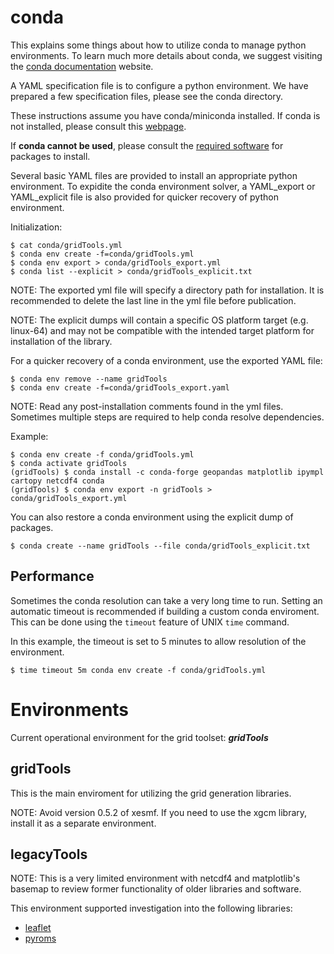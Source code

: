 # conda

This explains some things about how to utilize conda to
manage python environments.  To learn much more details about
conda, we suggest visiting the 
[conda documentation](https://docs.conda.io/projects/conda/en/latest/index.html) website.

A YAML specification file is to configure a python environment.  We have prepared
a few specification files, please see the conda directory.

These instructions assume you have conda/miniconda installed.  If conda is not installed,
please consult this
[webpage](https://docs.conda.io/projects/conda/en/latest/user-guide/install/index.html).

If **conda cannot be used**, please consult the
[required software](../development/Requirements.md) for packages to install.

Several basic YAML files are provided to install an appropriate python environment.
To expidite the conda environment solver, a YAML\_export or YAML\_explicit file is
also provided for quicker recovery of python environment.

Initialization:
```
$ cat conda/gridTools.yml
$ conda env create -f=conda/gridTools.yml
$ conda env export > conda/gridTools_export.yml
$ conda list --explicit > conda/gridTools_explicit.txt
```

NOTE: The exported yml file will specify a directory path for installation.  It is
recommended to delete the last line in the yml file before publication.

NOTE: The explicit dumps will contain a specific OS platform target (e.g. linux-64) and
may not be compatible with the intended target platform for installation of the library.

For a quicker recovery of a conda environment, use the exported YAML file:
```
$ conda env remove --name gridTools
$ conda env create -f=conda/gridTools_export.yaml
```

NOTE: Read any post-installation comments found in the yml files.  Sometimes
multiple steps are required to help conda resolve dependencies.

Example:
```
$ conda env create -f conda/gridTools.yml
$ conda activate gridTools
(gridTools) $ conda install -c conda-forge geopandas matplotlib ipympl cartopy netcdf4 conda
(gridTools) $ conda env export -n gridTools > conda/gridTools_export.yml
```

You can also restore a conda environment using the explicit dump of packages.
```
$ conda create --name gridTools --file conda/gridTools_explicit.txt
```

## Performance

Sometimes the conda resolution can take a very long time to run.
Setting an automatic timeout is recommended if building a custom
conda enviroment.  This can be done using the `timeout` feature
of UNIX `time` command.  

In this example, the timeout is set to 5 minutes to allow resolution
of the environment.
```
$ time timeout 5m conda env create -f conda/gridTools.yml
```

# Environments

Current operational environment for the grid toolset: ***gridTools***

## gridTools

This is the main enviroment for utilizing the grid generation libraries.

NOTE: Avoid version 0.5.2 of xesmf.  If you need to use the xgcm library,
      install it as a separate environment.
## legacyTools

NOTE: This is a very limited environment with netcdf4 and matplotlib's basemap
to review former functionality of older libraries and software.

This environment supported investigation into the following libraries:
  * [leaflet](../development/python/libraries/leaflet.md)
  * [pyroms](../development/python/libraries/pyroms.md)

